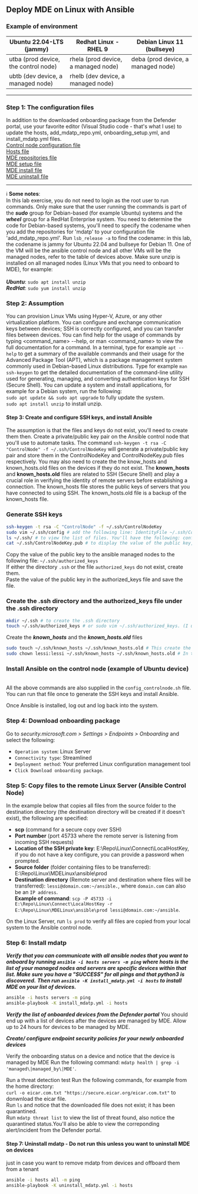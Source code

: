 ## Deploy MDE on Linux with Ansible<br>

### Example of environment

| Ubuntu 22.04-LTS (jammy) | Redhat Linux - RHEL 9 | Debian Linux 11 (bullseye) |
| ---------- | ---------- | ---------- |
| utba (prod device, the control node) | rhela (prod device, a managed node) | deba (prod device, a managed node)|	
| ubtb (dev device, a managed node) | rhelb (dev device, a managed node) | |

<hr>

### Step 1: The configuration files
In addition to the downloaded onboarding package from the Defender portal, use your favorite editor (Visual Studio code - that's what I use) to update the hosts, add_mdatp_repo.yml, onboarding_setup.yml, and install_mdatp.yml files.<br>
[Control node configuration file](./Assets/config_controlnode.sh)<br>
[Hosts file](./Assets/hosts)<br>
[MDE repositories file](./Assets/add_mdatp_repo.yml)<br>
[MDE setup file](./Assets/onboarding_setup.yml)<br>
[MDE install file](./Assets/install_mdatp.yml)<br>
[MDE uninstall file](./Assets/uninstall_mdatp.yml)

<hr>

:information_source: **Some notes**:<br>
In this lab exercise, you do not need to login as the root user to run commands. Only make sure that the user running the commands is part of the _**sudo**_ group for Debian-based (for example Ubuntu) systems and the _**wheel**_ group for a RedHat Enterprise system.
You need to determine the code for Debian-based systems, you'll need to specify the codename when you add the repositories for 'mdatp' to your configuration file 'add_mdatp_repo.yml'. Run ```lsb_release -a``` to find the codename: in this lab, the codename is jammy for Ubuntu 22.04 and bullseye for Debian 11.
One of the VM will be the ansible control node and all other VMs will be the managed nodes, refer to the table of devices above.
Make sure unzip is installed on all managed nodes (Linux VMs that you need to onboard to MDE), for example:<br>
<br>
***Ubuntu***: ```sudo apt install unzip```<br>
***RedHat***: ```sudo yum install unzip```

### Step 2: Assumption
You can provision Linux VMs using Hyper-V, Azure, or any other virtualization platform.
You can configure and exchange communication keys between devices; SSH is correctly configured, and you can transfer files between devices.
You can find help for the usage of commands by typing <command_name> --help, or man <command_name> to view the full documentation for a command. 
In a terminal, type for example ```apt --help``` to get a summary of the available commands and their usage for the Advanced Package Tool (APT), which is a package management system commonly used in Debian-based Linux distributions.
Type for example ```man ssh-keygen``` to get the detailed documentation of the command-line utility used for generating, managing, and converting authentication keys for SSH (Secure Shell).
You can update a system and install applications, for example for a Debian system, run the following:<br>
```sudo apt update && sudo apt upgrade``` to fully update the system.<br>
```sudo apt install unzip``` to install unzip.

#### Step 3: Create and configure SSH keys, and install Ansible
The assumption is that the files and keys do not exist, you'll need to create them then.
Create a private/public key pair on the Ansible control node that you'll use to automate tasks. 
The command ```ssh-keygen -t rsa -C "ControlNode" -f ~/.ssh/ControlNodeKey``` will generate a private/public key pair and store them in the ControlNodeKey and ControlNodeKey.pub files respectively.
You may also need to create the the know_hosts and known_hosts.old files on the devices if they do not exist. The **known_hosts** and **known_hosts.old** files are related to SSH (Secure Shell) and play a crucial role in verifying the identity of remote servers before establishing a connection. 
The known_hosts file stores the public keys of servers that you have connected to using SSH.
The known_hosts.old file is a backup of the known_hosts file.<br>
### Generate SSH keys
```bash
ssh-keygen -t rsa -C "ControlNode" -f ~/.ssh/ControlNodeKey
sudo vim ~/.ssh/config # add the following line: IdentityFile ~/.ssh/ControlNodeKey - I use 'vim' to edit files, you use any other editor
ls ~/.ssh/ # to view the list of files. You'll have the following: config, ControlNodeKey, ControlNodeKey.pub
cat ~/.ssh/ControlNodeKey.pub # to display the value of the public key, copy it, you will add it to the ~/.ssh/authorized_keys file on the managed nodes.
```
Copy the value of the public key to the ansible managed nodes to the following file: ```~/.ssh/authorized_keys```<br>
If either the directory ```.ssh``` or the file ```authorized_keys``` do not exist, create them.<br>
Paste the value of the public key in the authorized_keys file and save the file.

### Create the .ssh directory and the authorized_keys file under the .ssh directory
```bash 
mkdir ~/.ssh # to create the .ssh directory
touch ~/.ssh/authorized_keys # or sudo vim ~/.ssh/authorized_keys. (I use vim so the file is created and opened in edit mode).  
```

Create the ***known_hosts*** and the ***known_hosts.old*** files 
```bash
sudo touch ~/.ssh/known_hosts ~/.ssh/known_hosts.old # This create the known_hosts and known_hosts.old files.
sudo chown lessi:lessi ~/.ssh/known_hosts ~/.ssh/known_hosts.old # In this case, the user lessi is both the owner and group of the files.
```
### Install Ansible on the control node (example of Ubuntu device)

<br>All the above commands are also supplied in the ```config_controlnode.sh``` file. You can run that file once to generate the SSH keys and install Ansible.

Once Ansible is installed, log out and log back into the system.

### Step 4: Download onboarding package
Go to _security.microsoft.com > Settings > Endpoints > Onboarding_ and select the following:
- ```Operation system```: Linux Server
- ```Connectivity type```: Streamlined
- ```Deployment method```: Your preferred Linux configuration management tool
- ```Click Download onboarding package```.

### Step 5: Copy files to the remote Linux Server (Ansible Control Node) 
In the example below that copies all files from the source folder to the destination directory (the destination directory will be created if it doesn't exist), the following are specified:
- __scp__ (command for a secure copy over SSH)
- __Port number__ (port 45733 where the remote server is listening from incoming SSH requests)
- __Location of the SSH private key__: E:\Repo\Linux\Connect\LocalHostKey, if you do not have a key configure, you can provide a password when prompted. 
- __Source folder__ (folder containing files to be transferred): E:\Repo\Linux\MDELinux\ansible\prod 
- __Destination directory__ (Remote server and destination where files will be transferred): ```lessi@domain.com:~/ansible.```, where ```domain.com``` can also be an ```IP address```.
<br>__Example of command__: ```scp -P 45733 -i E:\Repo\Linux\Connect\LocalHostKey -r E:\Repo\Linux\MDELinux\ansible\prod lessi@domain.com:~/ansible```.

On the Linux Server, run ```ls prod``` to verify all files are copied from your local system to the Ansible control node.

### Step 6: Install mdatp
___Verify that you can communicate with all ansible nodes that you want to onboard by running ```ansible -i hosts servers -m ping``` where hosts is the list of your managed nodes and servers are specific devices within that list. Make sure you have a "SUCCESS" for all pings and that python3 is discovered.___
___Then run  ```ansible -K install_mdatp.yml -i hosts``` to install MDE on your list of devices.___
```bash
ansible -i hosts servers -m ping
ansible-playbook -K install_mdatp.yml -i hosts
```
___Verify the list of onboarded devices from the Defender portal___
You should end up with a list of devices after the devices are managed by MDE. Allow up to 24 hours for devices to be managed by MDE.

___Create/ configure endpoint security policies for your newly onboarded devices___

Verify the onboarding status on a device and notice that the device is managed by MDE
Run the following command: ```mdatp health | grep -i 'managed\|managed_by\|MDE'```.

Run a threat detection test
Run the following commands, for example from the home directory: 
<br>```curl -o eicar.com.txt "https://secure.eicar.org/eicar.com.txt"``` to donwnload the eicar file.
<br>Run ``ls`` and notice that the downloaded file does not exist; it has been quarantined.
<br>Run ```mdatp threat list``` to view the list of threat found, also notice the quarantined status.You'll also be able to view the correponding alert/incident from the Defender portal.

#### Step 7: Uninstall mdatp - Do not run this unless you want to uninstall MDE on devices
just in case you want to remove mdatp from devices and offboard them from a tenant
```bash
ansible -i hosts all -m ping
ansible-playbook -K uninstall_mdatp.yml -i hosts
```
